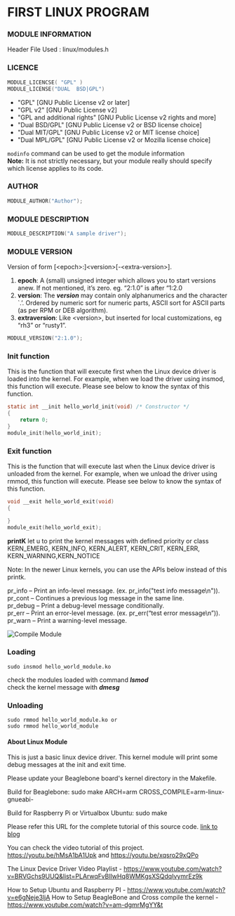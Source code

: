 # FIRST LINUX PROGRAM

### MODULE INFORMATION 

Header File Used  :  linux/modules.h
### LICENCE

```C
MODULE_LICENCSE( "GPL" )
MODULE_LICENSE("DUAL  BSD|GPL")
```

* "GPL" [GNU Public License v2 or later]
* "GPL v2" [GNU Public License v2]
* "GPL and additional rights" [GNU Public License v2 rights and more]
* "Dual BSD/GPL" [GNU Public License v2 or BSD license choice]
* "Dual MIT/GPL" [GNU Public License v2 or MIT license choice]
* "Dual MPL/GPL" [GNU Public License v2 or Mozilla license choice]

`modinfo` command can be used to get the module information  
**Note:** It is not strictly necessary, but your module really should specify which license applies to its code.

### AUTHOR
```C
MODULE_AUTHOR("Author");
```
### MODULE DESCRIPTION
```C
MODULE_DESCRIPTION("A sample driver");
```
### MODULE VERSION 
Version of form \[\<epoch>:\]\<version>\[-\<extra-version>].  
1. **epoch**: A (small) unsigned integer which allows you to start versions anew. If not mentioned, it’s zero. eg. “2:1.0” is after “1:2.0  
2. **version**: The ___version___ may contain only alphanumerics and the character `.’. Ordered by numeric sort for numeric parts, ASCII sort for ASCII parts (as per RPM or DEB algorithm).  
3. **extraversion**: Like \<version>, but inserted for local customizations, eg “rh3” or “rusty1”.
```C
MODULE_VERSION("2:1.0");
```


### Init function  
This is the function that will execute first when the Linux device driver is loaded into the kernel. For example, when we load the driver using insmod, this function will execute. Please see below to know the syntax of this function.
```c
static int __init hello_world_init(void) /* Constructor */
{
	return 0;
}
module_init(hello_world_init);
```

### Exit function
This is the function that will execute last when the Linux device driver is unloaded from the kernel. For example, when we unload the driver using rmmod, this function will execute. Please see below to know the syntax of this function.
```C
void __exit hello_world_exit(void)
{

}
module_exit(hello_world_exit);
```

**printK** let u to print the kernel messages with defined priority or class
KERN_EMERG, KERN_INFO, KERN_ALERT, KERN_CRIT, KERN_ERR, KERN_WARNING,KERN_NOTICE

Note: In the newer Linux kernels, you can use the APIs below instead of this printk.

pr_info – Print an info-level message. (ex. pr_info("test info message\n")).  
pr_cont – Continues a previous log message in the same line.  
pr_debug – Print a debug-level message conditionally.  
pr_err – Print an error-level message. (ex. pr_err(“test error message\n”)).  
pr_warn – Print a warning-level message.  

![ Compile Module]( ./linux-device-driver-tutorial-make.png)

### Loading 
```
sudo insmod hello_world_module.ko
```
check the modules loaded with command ***lsmod***  
check the kernel message with ***dmesg***

### Unloading 
```
sudo rmmod hello_world_module.ko or
sudo rmmod hello_world_module
```


#### About Linux Module

This is just a basic linux device driver. This kernel module will print some debug messages at the init and exit time.

Please update your Beaglebone board's kernel directory in the Makefile.

Build for Beaglebone:
	sudo make ARCH=arm CROSS_COMPILE=arm-linux-gnueabi-

Build for Raspberry Pi or Virtualbox Ubuntu:
	sudo make

Please refer this URL for the complete tutorial of this source code.
[link to blog](https://embetronicx.com/tutorials/linux/device-drivers/linux-device-driver-tutorial-part-2-first-device-driver/)

You can check the video tutorial of this project.
https://youtu.be/hMsA1bA1Upk and https://youtu.be/xqsro29xQPo

The Linux Device Driver Video Playlist - https://www.youtube.com/watch?v=BRVGchs9UUQ&list=PLArwqFvBIlwHq8WMKgsXSQdqIvymrEz9k

How to Setup Ubuntu and Raspberry PI - https://www.youtube.com/watch?v=e6gNeje3ljA
How to Setup BeagleBone and Cross compile the kernel - https://www.youtube.com/watch?v=am-dgmrMgYY&t 











